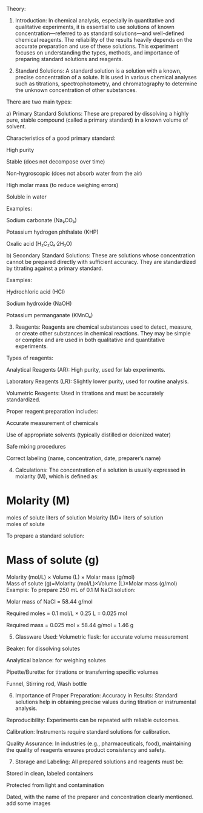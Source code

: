 Theory:
1. Introduction:
In chemical analysis, especially in quantitative and qualitative experiments, it is essential to use solutions of known concentration—referred to as standard solutions—and well-defined chemical reagents. The reliability of the results heavily depends on the accurate preparation and use of these solutions. This experiment focuses on understanding the types, methods, and importance of preparing standard solutions and reagents.

2. Standard Solutions:
A standard solution is a solution with a known, precise concentration of a solute. It is used in various chemical analyses such as titrations, spectrophotometry, and chromatography to determine the unknown concentration of other substances.

There are two main types:

a) Primary Standard Solutions:
These are prepared by dissolving a highly pure, stable compound (called a primary standard) in a known volume of solvent.

Characteristics of a good primary standard:

High purity

Stable (does not decompose over time)

Non-hygroscopic (does not absorb water from the air)

High molar mass (to reduce weighing errors)

Soluble in water

Examples:

Sodium carbonate (Na₂CO₃)

Potassium hydrogen phthalate (KHP)

Oxalic acid (H₂C₂O₄·2H₂O)

b) Secondary Standard Solutions:
These are solutions whose concentration cannot be prepared directly with sufficient accuracy. They are standardized by titrating against a primary standard.

Examples:

Hydrochloric acid (HCl)

Sodium hydroxide (NaOH)

Potassium permanganate (KMnO₄)

3. Reagents:
Reagents are chemical substances used to detect, measure, or create other substances in chemical reactions. They may be simple or complex and are used in both qualitative and quantitative experiments.

Types of reagents:

Analytical Reagents (AR): High purity, used for lab experiments.

Laboratory Reagents (LR): Slightly lower purity, used for routine analysis.

Volumetric Reagents: Used in titrations and must be accurately standardized.

Proper reagent preparation includes:

Accurate measurement of chemicals

Use of appropriate solvents (typically distilled or deionized water)

Safe mixing procedures

Correct labeling (name, concentration, date, preparer’s name)

4. Calculations:
The concentration of a solution is usually expressed in molarity (M), which is defined as:

Molarity (M)
=
moles of solute
liters of solution
Molarity (M)= 
liters of solution
moles of solute
​
 
To prepare a standard solution:

Mass of solute (g)
=
Molarity (mol/L)
×
Volume (L)
×
Molar mass (g/mol)
Mass of solute (g)=Molarity (mol/L)×Volume (L)×Molar mass (g/mol)
Example:
To prepare 250 mL of 0.1 M NaCl solution:

Molar mass of NaCl = 58.44 g/mol

Required moles = 0.1 mol/L × 0.25 L = 0.025 mol

Required mass = 0.025 mol × 58.44 g/mol = 1.46 g

5. Glassware Used:
Volumetric flask: for accurate volume measurement

Beaker: for dissolving solutes

Analytical balance: for weighing solutes

Pipette/Burette: for titrations or transferring specific volumes

Funnel, Stirring rod, Wash bottle

6. Importance of Proper Preparation:
Accuracy in Results: Standard solutions help in obtaining precise values during titration or instrumental analysis.

Reproducibility: Experiments can be repeated with reliable outcomes.

Calibration: Instruments require standard solutions for calibration.

Quality Assurance: In industries (e.g., pharmaceuticals, food), maintaining the quality of reagents ensures product consistency and safety.

7. Storage and Labeling:
All prepared solutions and reagents must be:

Stored in clean, labeled containers

Protected from light and contamination

Dated, with the name of the preparer and concentration clearly mentioned. add some images 
